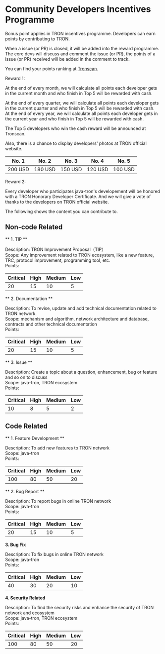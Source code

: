 <h1>Community Developers Incentives Programme</h1>

Bonus point applies in TRON incentives programme. Developers can earn points by contributing to TRON.  

When a issue (or PR) is closed, it will be added into the reward programme. The core devs will discuss and comment the issue (or PR), the points of a issue (or PR) received will be added in the comment to track. 

You can find your points ranking at [Tronscan](https://tronscan.org/#/developersreward).   

Reward 1:   

At the end of every month, we will calculate all points each developer gets in the current month and who finish in Top 5 will be rewarded with cash.    

At the end of every quarter, we will calculate all points each developer gets in the current quarter and who finish in Top 5 will be rewarded with cash.    
At the end of every year, we will calculate all points each developer gets in the current year and who finish in Top 5 will be rewarded with cash.   

The Top 5 developers who win the cash reward will be announced at Tronscan. 

Also, there is a chance to display developers' photos at TRON official website.     

| No. 1   |  No. 2    |   No. 3  |   No. 4   |   No. 5   |
|---------|-----------|----------|-----------|-----------|
| 200 USD |  180 USD  | 150 USD  |  120 USD  |  100 USD  |

Reward 2:   

Every developer who participates java-tron's developement will be honored with a TRON Honorary Developer Certificate. And we will give a vote of thanks to the developers on TRON official website.    
 

The following shows the content you can contribute to.  

## Non-code Related

** 1. TIP **

Description: TRON Improvement Proposal（TIP）  
Scope: Any improvement related to TRON ecosystem, like a new feature, TRC, protocol improvement, programming tool, etc.     
Points:

| Critical  |   High    |  Medium  |     Low   |
|-----------|-----------|----------|-----------|
|    20     |    15     |    10    |      5    |

** 2. Documentation  **

Description: To revise, update and add technical documentation related to TRON network.  
Scope: mechanism and algorithm, network architecture and database, contracts and other technical documentation   
Points:  

| Critical  |   High    |  Medium  |     Low   |
|-----------|-----------|----------|-----------|
|    20     |    15     |    10    |      5    |

** 3. Issue **  

Description: Create a topic about a question, enhancement, bug or feature and so on to discuss   
Scope: java-tron, TRON ecosystem  
Points:

| Critical  |   High    |  Medium  |     Low   |
|-----------|-----------|----------|-----------|
|    10     |    8      |    5     |      2    |

## Code Related

** 1. Feature Development **

Description: To add new features to TRON network  
Scope: java-tron    
Points:

| Critical  |   High    |  Medium  |     Low   |
|-----------|-----------|----------|-----------|
|    100    |    80     |    50    |     20    |

** 2. Bug Report **

Description: To report bugs in online TRON network  
Scope: java-tron     
Points:

| Critical  |   High    |  Medium  |     Low   |
|-----------|-----------|----------|-----------|
|    20     |    15     |    10    |     5     |

**3. Bug Fix**

Description: To fix bugs in online TRON network   
Scope: java-tron     
Points:

| Critical  |   High    |  Medium  |     Low   |
|-----------|-----------|----------|-----------|
|    40     |    30     |    20    |     10    |

**4. Security Related**

Description: To find the security risks and enhance the security of TRON network and ecosystem   
Scope: java-tron, TRON ecosystem   
Points:

| Critical  |   High    |  Medium  |     Low   |
|-----------|-----------|----------|-----------|
|    100    |    80     |    50    |     20    |

